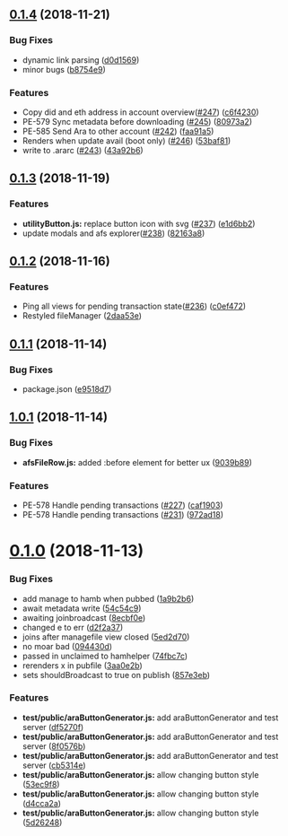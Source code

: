 ## [0.1.4](https://github.com/littlstar/ara-content-manager/compare/0.1.3...0.1.4) (2018-11-21)


### Bug Fixes

* dynamic link parsing ([d0d1569](https://github.com/littlstar/ara-content-manager/commit/d0d1569))
* minor bugs ([b8754e9](https://github.com/littlstar/ara-content-manager/commit/b8754e9))


### Features

* Copy did and eth address in account overview([#247](https://github.com/littlstar/ara-content-manager/issues/247)) ([c6f4230](https://github.com/littlstar/ara-content-manager/commit/c6f4230))
* PE-579 Sync metadata before downloading ([#245](https://github.com/littlstar/ara-content-manager/issues/245)) ([80973a2](https://github.com/littlstar/ara-content-manager/commit/80973a2))
* PE-585 Send Ara to other account ([#242](https://github.com/littlstar/ara-content-manager/issues/242)) ([faa91a5](https://github.com/littlstar/ara-content-manager/commit/faa91a5))
* Renders when update avail (boot only) ([#246](https://github.com/littlstar/ara-content-manager/issues/246)) ([53baf81](https://github.com/littlstar/ara-content-manager/commit/53baf81))
* write to .ararc ([#243](https://github.com/littlstar/ara-content-manager/issues/243)) ([43a92b6](https://github.com/littlstar/ara-content-manager/commit/43a92b6))



## [0.1.3](https://github.com/littlstar/ara-content-manager/compare/0.1.2...0.1.3) (2018-11-19)


### Features

* **utilityButton.js:** replace button icon with svg ([#237](https://github.com/littlstar/ara-content-manager/issues/237)) ([e1d6bb2](https://github.com/littlstar/ara-content-manager/commit/e1d6bb2))
* update modals and afs explorer([#238](https://github.com/littlstar/ara-content-manager/issues/238)) ([82163a8](https://github.com/littlstar/ara-content-manager/commit/82163a8))



## [0.1.2](https://github.com/littlstar/ara-content-manager/compare/0.1.1...0.1.2) (2018-11-16)


### Features

* Ping all views for pending transaction state([#236](https://github.com/littlstar/ara-content-manager/issues/236)) ([c0ef472](https://github.com/littlstar/ara-content-manager/commit/c0ef472))
* Restyled fileManager ([2daa53e](https://github.com/littlstar/ara-content-manager/commit/2daa53e))



## [0.1.1](https://github.com/littlstar/ara-content-manager/compare/v1.0.1...0.1.1) (2018-11-14)


### Bug Fixes

* package.json ([e9518d7](https://github.com/littlstar/ara-content-manager/commit/e9518d7))



## [1.0.1](https://github.com/littlstar/ara-content-manager/compare/0.1.0...v1.0.1) (2018-11-14)


### Bug Fixes

* **afsFileRow.js:** added :before element for better ux ([9039b89](https://github.com/littlstar/ara-content-manager/commit/9039b89))


### Features

* PE-578 Handle pending transactions ([#227](https://github.com/littlstar/ara-content-manager/issues/227)) ([caf1903](https://github.com/littlstar/ara-content-manager/commit/caf1903))
* PE-578 Handle pending transactions ([#231](https://github.com/littlstar/ara-content-manager/issues/231)) ([972ad18](https://github.com/littlstar/ara-content-manager/commit/972ad18))



# [0.1.0](https://github.com/littlstar/ara-content-manager/compare/cb5314e...0.1.0) (2018-11-13)


### Bug Fixes

* add manage to hamb when pubbed ([1a9b2b6](https://github.com/littlstar/ara-content-manager/commit/1a9b2b6))
* await metadata write ([54c54c9](https://github.com/littlstar/ara-content-manager/commit/54c54c9))
* awaiting joinbroadcast ([8ecbf0e](https://github.com/littlstar/ara-content-manager/commit/8ecbf0e))
* changed e to err ([d2f2a37](https://github.com/littlstar/ara-content-manager/commit/d2f2a37))
* joins after managefile view closed ([5ed2d70](https://github.com/littlstar/ara-content-manager/commit/5ed2d70))
* no moar bad ([094430d](https://github.com/littlstar/ara-content-manager/commit/094430d))
* passed in unclaimed to hamhelper ([74fbc7c](https://github.com/littlstar/ara-content-manager/commit/74fbc7c))
* rerenders x in pubfile ([3aa0e2b](https://github.com/littlstar/ara-content-manager/commit/3aa0e2b))
* sets shouldBroadcast to true on publish ([857e3eb](https://github.com/littlstar/ara-content-manager/commit/857e3eb))


### Features

* **test/public/araButtonGenerator.js:** add araButtonGenerator and test server ([df5270f](https://github.com/littlstar/ara-content-manager/commit/df5270f))
* **test/public/araButtonGenerator.js:** add araButtonGenerator and test server ([8f0576b](https://github.com/littlstar/ara-content-manager/commit/8f0576b))
* **test/public/araButtonGenerator.js:** add araButtonGenerator and test server ([cb5314e](https://github.com/littlstar/ara-content-manager/commit/cb5314e))
* **test/public/araButtonGenerator.js:** allow changing button style ([53ec9f8](https://github.com/littlstar/ara-content-manager/commit/53ec9f8))
* **test/public/araButtonGenerator.js:** allow changing button style ([d4cca2a](https://github.com/littlstar/ara-content-manager/commit/d4cca2a))
* **test/public/araButtonGenerator.js:** allow changing button style ([5d26248](https://github.com/littlstar/ara-content-manager/commit/5d26248))



